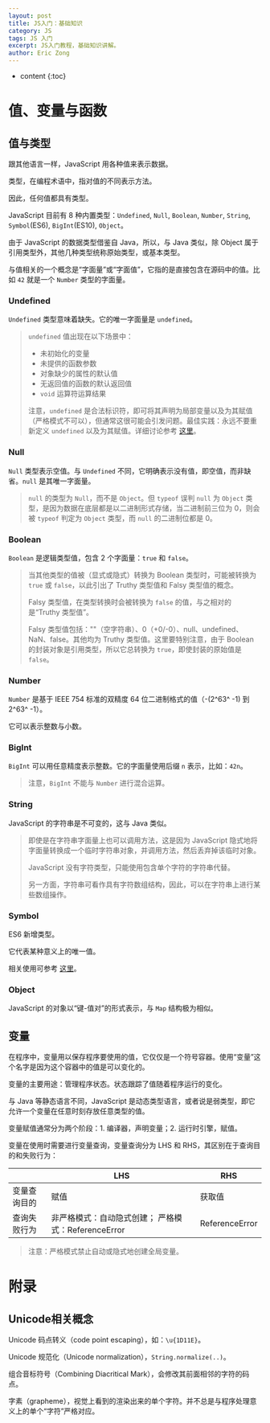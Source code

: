 ```yaml
---
layout: post
title: JS入门：基础知识
category: JS
tags: JS 入门
excerpt: JS入门教程，基础知识讲解。
author: Eric Zong
---
```


* content
{:toc}

# 值、变量与函数

## 值与类型

跟其他语言一样，JavaScript 用各种值来表示数据。

类型，在编程术语中，指对值的不同表示方法。

因此，任何值都具有类型。

JavaScript 目前有 8 种内置类型：`Undefined`, `Null`, `Boolean`, `Number`, `String`,  `Symbol`(ES6), `BigInt`(ES10), `Object`。

由于 JavaScript 的数据类型借鉴自 Java，所以，与 Java 类似，除 Object 属于引用类型外，其他几种类型统称原始类型，或基本类型。

与值相关的一个概念是“字面量”或“字面值”，它指的是直接包含在源码中的值。比如 `42` 就是一个 `Number` 类型的字面量。

### Undefined

`Undefined` 类型意味着缺失。它的唯一字面量是 `undefined`。

> `undefined` 值出现在以下场景中：
>
> * 未初始化的变量
> * 未提供的函数参数
> * 对象缺少的属性的默认值
> * 无返回值的函数的默认返回值
> * `void` 运算符运算结果
>
> 注意，`undefined` 是合法标识符，即可将其声明为局部变量以及为其赋值（严格模式不可以），但通常这很可能会引发问题。最佳实践：永远不要重新定义 `undefined` 以及为其赋值。详细讨论参考 [这里](/posts/js-undefined-identifier.html)。

### Null

`Null` 类型表示空值。与 `Undefined` 不同，它明确表示没有值，即空值，而非缺省。`null` 是其唯一字面量。

> `null` 的类型为 `Null`，而不是 `Object`。但 `typeof` 误判 `null` 为 `Object` 类型，是因为数据在底层都是以二进制形式存储，当二进制前三位为 0，则会被 `typeof` 判定为 `Object` 类型，而 `null` 的二进制位都是 0。

### Boolean

`Boolean` 是逻辑类型值，包含 2 个字面量：`true` 和 `false`。

> 当其他类型的值被（显式或隐式）转换为 Boolean 类型时，可能被转换为 `true` 或 `false`，以此引出了 Truthy 类型值和 Falsy 类型值的概念。
>
> Falsy 类型值，在类型转换时会被转换为 `false` 的值，与之相对的是“Truthy 类型值”。
>
> Falsy 类型值包括：""（空字符串）、0（+0/-0）、null、undefined、NaN、false。其他均为 Truthy 类型值。这里要特别注意，由于 Boolean 的封装对象是引用类型，所以它总转换为 `true`，即使封装的原始值是 `false`。

### Number

`Number` 是基于 IEEE 754 标准的双精度 64 位二进制格式的值（-(2^63^ -1) 到 2^63^ -1）。

它可以表示整数与小数。

### BigInt

`BigInt` 可以用任意精度表示整数。它的字面量使用后缀 `n` 表示，比如：`42n`。

> 注意，`BigInt` 不能与 `Number` 进行混合运算。

### String

JavaScript 的字符串是不可变的，这与 Java 类似。

> 即使是在字符串字面量上也可以调用方法，这是因为 JavaScript 隐式地将字面量转换成一个临时字符串对象，并调用方法，然后丢弃掉该临时对象。
>
> JavaScript 没有字符类型，只能使用包含单个字符的字符串代替。
>
> 另一方面，字符串可看作具有字符数组结构，因此，可以在字符串上进行某些数组操作。

### Symbol

ES6 新增类型。

它代表某种意义上的唯一值。

相关使用可参考 [这里](/references/js-es6-symbol)。

### Object

JavaScript 的对象以“键-值对”的形式表示，与 `Map` 结构极为相似。

## 变量

在程序中，变量用以保存程序要使用的值，它仅仅是一个符号容器。使用“变量”这个名字是因为这个容器中的值是可以变化的。

变量的主要用途：管理程序状态。状态跟踪了值随着程序运行的变化。

与 Java 等静态语言不同，JavaScript 是动态类型语言，或者说是弱类型，即它允许一个变量在任意时刻存放任意类型的值。

变量赋值通常分为两个阶段：1. 编译器，声明变量；2. 运行时引擎，赋值。

变量在使用时需要进行变量查询，变量查询分为 LHS 和 RHS，其区别在于查询目的和失败行为：

|              | LHS                                                 | RHS            |
| ------------ | --------------------------------------------------- | -------------- |
| 变量查询目的 | 赋值                                                | 获取值         |
| 查询失败行为 | 非严格模式：自动隐式创建； 严格模式：ReferenceError | ReferenceError |

> 注意：严格模式禁止自动或隐式地创建全局变量。

# 附录

## Unicode相关概念

Unicode 码点转义（code point escaping），如：`\u{1D11E}`。

Unicode 规范化（Unicode normalization），`String.normalize(..)`。

组合音标符号（Combining Diacritical Mark），会修改其前面相邻的字符的码点。

字素（grapheme），视觉上看到的渲染出来的单个字符。并不总是与程序处理意义上的单个“字符”严格对应。

